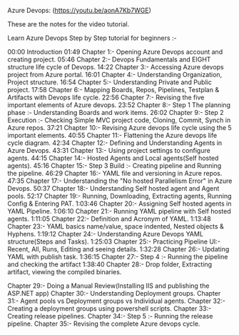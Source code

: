 Azure Devops: (https://youtu.be/aonA7Kb7WGE)

These are the notes for the video tutorial.

Learn Azure Devops Step by Step tutorial for beginners :-

00:00   Introduction
01:49   Chapter 1:-  Opening Azure Devops account and creating project.
05:46   Chapter 2:-  Devops Fundamentals and EIGHT structure life cycle of Devops.
14:22   Chapter 3:-  Accessing Azure devops project from Azure portal.
16:01   Chapter 4:-  Understanding Organization, Project structure.
16:54   Chapter 5:-  Understanding Private and Public project.
17:58   Chapter 6:-  Mapping Boards, Repos, Pipelines, Testplan & Artifacts with Devops life cycle.
22:56   Chapter 7:-  Revising the five important elements of Azure devops.
23:52   Chapter 8:-  Step 1 The planning phase :- Understanding Boards and work items.
26:02   Chapter 9:-  Step 2 Execution :- Checking Simple MVC project code, Cloning, Commit, Synch in Azure repos.
37:21   Chapter 10:- Revising Azure devops life cycle using the 5 important elements.
40:55   Chapter 11:- Flattening the Azure devops life cycle diagram.
42:34   Chapter 12:- Defining  and Understanding Agents in Azure Devops.
43:31   Chapter 13:- Using project settings to configure agents.
44:15   Chapter 14:- Hosted Agents  and Local agents(Self hosted agents).
45:16   Chapter 15:- Step 3 Build :- Creating pipeline and Running the pipeline.
46:29   Chapter 16:- YAML file and versioning in Azure repos.
47:35   Chapter 17:- Understanding the "No hosted Parallelism Error" in Azure Devops.
50:37   Chapter 18:- Understanding Self hosted agent and  Agent pools.
52:17   Chapter 19:- Running, Downloading, Extracting agents, Running Config & Entering PAT.
1:03:46 Chapter 20:- Assigning Self hosted agents in YAML Pipeline.
1:06:10 Chapter 21:- Running YAML pipeline with Self hosted agents.
1:11:05 Chapter 22:- Definition and Acronym of YAML.
1:13:48 Chapter 23:- YAML basics name/value, space indented, Nested objects & Hyphens.
1:19:12 Chapter 24:- Understanding Azure Devops YAML structure(Steps and Tasks).
1:25:03 Chapter 25:- Practicing Pipeline UI:- Recent, All, Runs, Editing and seeing details.
1:32:28 Chapter 26:- Updating YAML with publish task.
1:36:15 Chapter 27:- Step 4 :- Running the pipeline and checking the artifact
1:38:40 Chapter 28:- Drop folder, Extracting artifact, viewing the compiled binaries.

Chapter 29:- Doing a Manual Review(Installing IIS and publishing the ASP.NET app)
Chapter 30:- Understanding Deployment groups.
Chapter 31:- Agent pools vs Deployment groups vs Individual agents.
Chapter 32:- Creating a deployment groups using powershell scripts.
Chapter 33:- Creating release pipelines.
Chapter 34:- Step 5 :- Running the release pipeline.
Chapter 35:- Revising the complete Azure devops cycle.